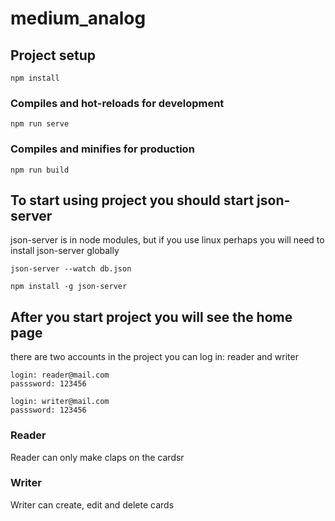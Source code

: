 # medium_analog

## Project setup
```
npm install
```

### Compiles and hot-reloads for development
```
npm run serve
```

### Compiles and minifies for production
```
npm run build
```

## To start using project you should start json-server 
json-server is in node modules, but if you use linux perhaps you will 
need to install json-server globally
```
json-server --watch db.json
```
```
npm install -g json-server
```

## After you start project you will see the home page
there are two accounts in the project you can log in: 
reader and writer 
```
login: reader@mail.com
passsword: 123456
```
```
login: writer@mail.com
passsword: 123456
```

### Reader
Reader can only make claps on the cardsr
### Writer
Writer can create, edit and delete cards
